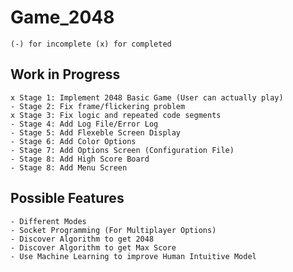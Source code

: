 # Game_2048

	(-) for incomplete (x) for completed

## Work in Progress
	x Stage 1: Implement 2048 Basic Game (User can actually play)
	- Stage 2: Fix frame/flickering problem
	x Stage 3: Fix logic and repeated code segments
	- Stage 4: Add Log File/Error Log
	- Stage 5: Add Flexeble Screen Display
	- Stage 6: Add Color Options
	- Stage 7: Add Options Screen (Configuration File)
	- Stage 8: Add High Score Board
	- Stage 8: Add Menu Screen  

## Possible Features
	- Different Modes
	- Socket Programming (For Multiplayer Options)
	- Discover Algorithm to get 2048
	- Discover Algorithm to get Max Score
	- Use Machine Learning to improve Human Intuitive Model
